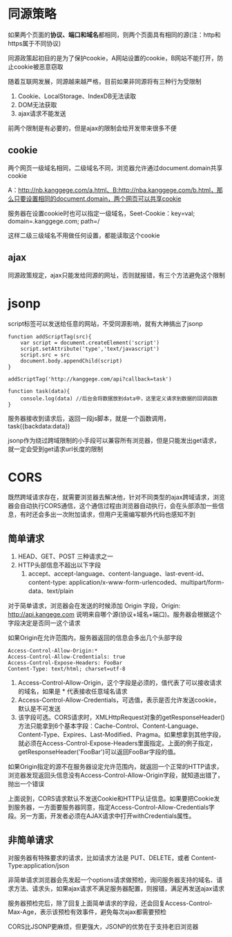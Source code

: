 # 同源策略
如果两个页面的**协议、端口和域名**都相同，则两个页面具有相同的源(注：http和https属于不同协议)

同源政策起初目的是为了保护cookie，A网站设置的cookie，B网站不能打开，防止cookie被恶意窃取

随着互联网发展，同源越来越严格，目前如果非同源将有三种行为受限制

1. Cookie、LocalStorage、IndexDB无法读取
2. DOM无法获取
3. ajax请求不能发送

前两个限制是有必要的，但是ajax的限制会给开发带来很多不便

## cookie
两个网页一级域名相同，二级域名不同，浏览器允许通过document.domain共享cookie

A：http://nb.kanggege.com/a.html、B:http://nba.kanggege.com/b.html，那么只要设置相同的document.domain，两个网页可以共享cookie

服务器在设置cookie时也可以指定一级域名，Seet-Cookie：key=val; domain=.kanggege.com; path=/ 

这样二级三级域名不用做任何设置，都能读取这个cookie

## ajax
同源政策规定，ajax只能发给同源的网址，否则就报错，有三个方法避免这个限制


# jsonp
script标签可以发送给任意的网站，不受同源影响，就有大神搞出了jsonp

```
function addScriptTag(src){
    var script = document.createElement('script')
    script.setAttribute('type','text/javascript')
    script.src = src
    document.body.appendChild(script)
}

addScriptTag('http://kanggege.com/api?callback=task')

function task(data){
    console.log(data) //后台会将数据放到data中，这里定义请求到数据的回调函数
}

```

服务器接收到请求后，返回一段js脚本，就是一个函数调用，task({backdata:data})

jsonp作为绕过跨域限制的小手段可以兼容所有浏览器，但是只能发出get请求，就一定会受到get请求url长度的限制

# CORS
既然跨域请求存在，就需要浏览器去解决他，针对不同类型的ajax跨域请求，浏览器会自动执行CORS通信，这个通信过程由浏览器自动执行，会在头部添加一些信息，有时还会多出一次附加请求，但用户无需编写额外代码也感知不到

## 简单请求
1. HEAD、GET、POST 三种请求之一
2. HTTP头部信息不超出以下字段
    1. accept、accept-language、content-language、last-event-id、content-type: application/x-www-form-urlencoded、multipart/form-data、text/plain

对于简单请求，浏览器会在发送的时候添加 Origin 字段，Origin: http://api.kangege.com 说明来自哪个源(协议+域名+端口)。服务器会根据这个字段决定是否同一这个请求

如果Origin在允许范围内，服务器返回的信息会多出几个头部字段

    Access-Control-Allow-Origin:*
    Access-Control-Allow-Credentials: true
    Access-Control-Expose-Headers: FooBar
    Content-Type: text/html; charset=utf-8

1. Access-Control-Allow-Origin，这个字段是必须的，值代表了可以接收请求的域名，如果是 * 代表接收任意域名请求
2. Access-Control-Allow-Credentials，可选值，表示是否允许发送cookie，默认是不可发送
3. 该字段可选。CORS请求时，XMLHttpRequest对象的getResponseHeader()方法只能拿到6个基本字段：Cache-Control、Content-Language、Content-Type、Expires、Last-Modified、Pragma。如果想拿到其他字段，就必须在Access-Control-Expose-Headers里面指定。上面的例子指定，getResponseHeader('FooBar')可以返回FooBar字段的值。

如果Origin指定的源不在服务器设定允许范围内，就返回一个正常的HTTP请求，浏览器发现返回头信息没有Access-Control-Allow-Origin字段，就知道出错了，抛出一个错误

上面说到，CORS请求默认不发送Cookie和HTTP认证信息。如果要把Cookie发到服务器，一方面要服务器同意，指定Access-Control-Allow-Credentials字段。另一方面，开发者必须在AJAX请求中打开withCredentials属性。

## 非简单请求
对服务器有特殊要求的请求，比如请求方法是 PUT、DELETE，或者 Content-Type:application/json

非简单请求浏览器会先发起一个options请求做预检，询问服务器支持的域名、请求方法、请求头，如果ajax请求不满足服务器配置，则报错，满足再发送ajax请求

服务器预检完后，除了回复上面简单请求的字段，还会回复Access-Control-Max-Age，表示该预检有效事件，避免每次ajax都需要预检

CORS比JSONP更麻烦，但更强大，JSONP的优势在于支持老旧浏览器